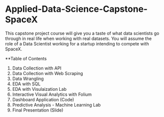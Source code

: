 # Applied-Data-Science-Capstone-SpaceX
This capstone project course will give you a taste of what data scientists go through in real life when working with real datasets. You will assume the role of a Data Scientist working for a startup intending to compete with SpaceX.


**Table of Contents
1. Data Collection with API
2. Data Collection with Web Scraping
3. Data Wrangling
4. EDA with SQL
5. EDA with Visulaization Lab
6. Interactive Visual Analytics with Folium
7. Dashboard Application (Code)
8. Predictive Analysis - Machine Learning Lab
9. Final Presentation (Slide)

